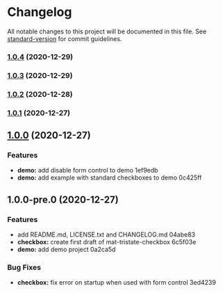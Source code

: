 # Changelog

All notable changes to this project will be documented in this file. See [standard-version](https://github.com/conventional-changelog/standard-version) for commit guidelines.

### [1.0.4](https://github.com/BePo65/mat-tristate-checkbox/compare/v1.0.3...v1.0.4) (2020-12-29)

### [1.0.3](https://github.com/BePo65/mat-tristate-checkbox/compare/v1.0.2...v1.0.3) (2020-12-29)

### [1.0.2](https://github.com/BePo65/bepo65-mat-tristate-checkbox/compare/v1.0.1...v1.0.2) (2020-12-28)

### [1.0.1](///compare/v1.0.0...v1.0.1) (2020-12-27)

## [1.0.0](///compare/v1.0.0-pre.0...v1.0.0) (2020-12-27)


### Features

* **demo:** add disable form control to demo 1ef9edb
* **demo:** add example with standard checkboxes to demo 0c425ff

## 1.0.0-pre.0 (2020-12-27)


### Features

* add README.md, LICENSE.txt and CHANGELOG.md 04abe83
* **checkbox:** create first draft of mat-tristate-checkbox 6c5f03e
* **demo:** add demo project 0a2ca5d


### Bug Fixes

* **checkbox:** fix error on startup when used with form control 3ed4239
